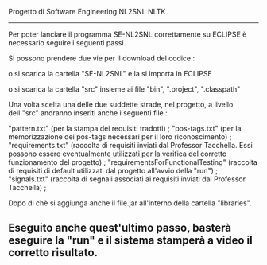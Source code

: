 
Progetto di Software Engineering
NL2SNL 
NLTK

------------------------------------------------------------------------

Per poter lanciare il programma SE-NL2SNL correttamente su ECLIPSE è necessario seguire i seguenti passi.

Si possono prendere due vie per il download del codice : 

o si scarica la cartella "SE-NL2SNL" e la si importa in ECLIPSE

o si scarica la cartella "src" insieme ai file "bin", ".project", ".classpath"

Una volta scelta una delle due suddette strade, nel progetto, a livello dell'"src" andranno inseriti anche i seguenti file :

"pattern.txt"                       (per la stampa dei requisiti tradotti) ;
"pos-tags.txt"                      (per la memorizzazione dei pos-tags necessari per il loro riconoscimento) ;
"requirements.txt"                  (raccolta di requisiti inviati dal Professor Tacchella. Essi possono essere eventualmente utilizzati per la verifica del corretto funzionamento del progetto) ;
"requirementsForFunctionalTesting"  (raccolta di requisiti di default utilizzati dal progetto all'avvio della "run") ;
"signals.txt"                       (raccolta di segnali associati ai requisiti inviati dal Professor Tacchella) ;

Dopo di chè si aggiunga anche il file.jar all'interno della cartella "libraries".

Eseguito anche quest'ultimo passo, basterà eseguire la "run" e il sistema stamperà a video il corretto risultato.
------------------------------------------------------------------------
